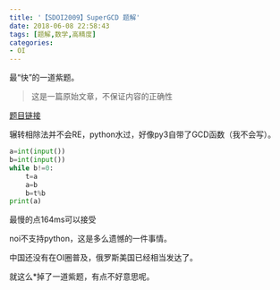 ```yaml
---
title: '【SDOI2009】SuperGCD 题解'
date: 2018-06-08 22:58:43
tags: [题解,数学,高精度]
categories:
- OI   
---
```




最“快”的一道紫题。

> 这是一篇原始文章，不保证内容的正确性

<!--more-->

[题目链接](https://www.lydsy.com/JudgeOnline/problem.php?id=1876)

辗转相除法并不会RE，python水过，好像py3自带了GCD函数（我不会写）。

```python
a=int(input()) 
b=int(input()) 
while b!=0: 
    t=a 
    a=b 
    b=t%b 
print(a)
```

最慢的点164ms可以接受

noi不支持python，这是多么遗憾的一件事情。

中国还没有在OI圈普及，俄罗斯美国已经相当发达了。



就这么*掉了一道紫题，有点不好意思呢。